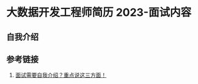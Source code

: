 # 大数据开发工程师简历 2023-面试内容


## 自我介绍




## 参考链接
1. [面试需要自我介绍？重点说这三方面！](https://www.bilibili.com/video/BV1vj411z7Kv)